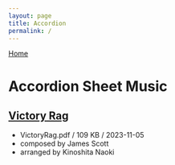 ```yaml
---
layout: page
title: Accordion
permalink: /
---
```


[Home](https://aizentranza.github.io)

# Accordion Sheet Music

## [Victory Rag](VictoryRag.pdf)
- VictoryRag.pdf / 109 KB / 2023-11-05
- composed by James Scott
- arranged by Kinoshita Naoki
